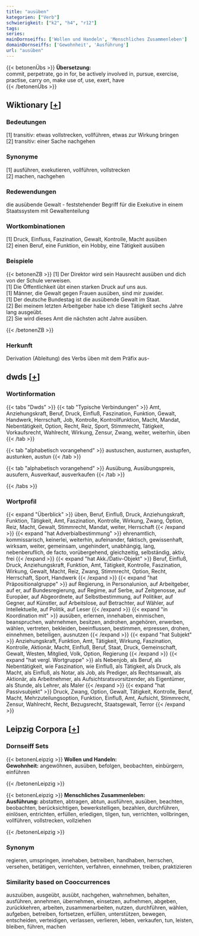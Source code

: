 ```yaml
---
title: "ausüben"
kategorien: ["Verb"]
schwierigkeit: ["k2", "h4", "r12"]
tags:
series:
mainDornseiffs: ['Wollen und Handeln', 'Menschliches Zusammenleben']
domainDornseiffs: ['Gewohnheit', 'Ausführung']
url: "ausüben"
---
```


{{< betonenÜbs >}}
**Übersetzung:**  
commit, perpetrate, go in for, be actively involved in, pursue, exercise, practise, carry on, make use of, use, exert, have  
{{< /betonenÜbs >}}

## Wiktionary [[+](https://de.wiktionary.org/wiki/ausüben)]

### Bedeutungen
[1] transitiv: etwas vollstrecken, vollführen, etwas zur Wirkung bringen  
[2] transitiv: einer Sache nachgehen  

### Synonyme
[1] ausführen, exekutieren, vollführen, vollstrecken  
[2] machen, nachgehen  

### Redewendungen
die ausübende Gewalt - feststehender Begriff für die Exekutive in einem Staatssystem mit Gewaltenteilung  

### Wortkombinationen
[1] Druck, Einfluss, Faszination, Gewalt, Kontrolle, Macht ausüben  
[2] einen Beruf, eine Funktion, ein Hobby, eine Tätigkeit ausüben  

### Beispiele
{{< betonenZB >}}
[1] Der Direktor wird sein Hausrecht ausüben und dich von der Schule verweisen.  
[1] Die Öffentlichkeit übt einen starken Druck auf uns aus.  
[1] Männer, die Gewalt gegen Frauen ausüben, sind mir zuwider.  
[1] Der deutsche Bundestag ist die ausübende Gewalt im Staat.  
[2] Bei meinem letzten Arbeitgeber habe ich diese Tätigkeit sechs Jahre lang ausgeübt.  
[2] Sie wird dieses Amt die nächsten acht Jahre ausüben.  

{{< /betonenZB >}}
### Herkunft
Derivation (Ableitung) des Verbs üben mit dem Präfix aus-  



## dwds [[+](https://www.dwds.de/wb/ausüben)]

### Wortinformation
{{< tabs "Dwds" >}}
{{< tab "Typische Verbindungen" >}}
Amt, Anziehungskraft, Beruf, Druck, Einfluß, Faszination, Funktion, Gewalt, Handwerk, Herrschaft, Job, Kontrolle, Kontrollfunktion, Macht, Mandat, Nebentätigkeit, Option, Recht, Reiz, Sport, Stimmrecht, Tätigkeit, Vorkaufsrecht, Wahlrecht, Wirkung, Zensur, Zwang, weiter, weiterhin, üben
{{< /tab >}}

{{< tab "alphabetisch vorangehend" >}}
austuschen, austurnen, austupfen, austunken, austun
{{< /tab >}}

{{< tab "alphabetisch vorangehend" >}}
Ausübung, Ausübungspreis, ausufern, Ausverkauf, ausverkaufen
{{< /tab >}}

{{< /tabs >}}

### Wortprofil
{{< expand "Überblick" >}} üben, Beruf, Einfluß, Druck, Anziehungskraft, Funktion, Tätigkeit, Amt, Faszination, Kontrolle, Wirkung, Zwang, Option, Reiz, Macht, Gewalt, Stimmrecht, Mandat, weiter, Herrschaft {{< /expand >}}
{{< expand "hat Adverbialbestimmung" >}} ehrenamtlich, kommissarisch, keinerlei, weiterhin, aufeinander, faktisch, gewissenhaft, wirksam, weiter, gemeinsam, ungehindert, unabhängig, lang, nebenberuflich, de facto, vorübergehend, gleichzeitig, selbständig, aktiv, frei {{< /expand >}}
{{< expand "hat Akk./Dativ-Objekt" >}} Beruf, Einfluß, Druck, Anziehungskraft, Funktion, Amt, Tätigkeit, Kontrolle, Faszination, Wirkung, Gewalt, Macht, Reiz, Zwang, Stimmrecht, Option, Recht, Herrschaft, Sport, Handwerk {{< /expand >}}
{{< expand "hat Präpositionalgruppe" >}} auf Regierung, in Personalunion, auf Arbeitgeber, auf er, auf Bundesregierung, auf Regime, auf Serbe, auf Zeitgenosse, auf Europäer, auf Abgeordnete, auf Selbstbestimmung, auf Politiker, auf Gegner, auf Künstler, auf Arbeitslose, auf Betrachter, auf Wähler, auf Intellektuelle, auf Politik, auf Leser {{< /expand >}}
{{< expand "in Koordination mit" >}} ausüben, erlernen, innehaben, einmischen, beanspruchen, wahrnehmen, besitzen, androhen, angehören, erwerben, wählen, vertreten, bekleiden, beeinflussen, bestimmen, erpressen, drohen, einnehmen, beteiligen, ausnutzen {{< /expand >}}
{{< expand "hat Subjekt" >}} Anziehungskraft, Funktion, Amt, Tätigkeit, Wirkung, Faszination, Kontrolle, Aktionär, Macht, Einfluß, Beruf, Staat, Druck, Gemeinschaft, Gewalt, Westen, Mitglied, Volk, Option, Regierung {{< /expand >}}
{{< expand "hat vergl. Wortgruppe" >}} als Nebenjob, als Beruf, als Nebentätigkeit, wie Faszination, wie Einfluß, als Tätigkeit, als Druck, als Macht, als Einfluß, als Notar, als Job, als Prediger, als Rechtsanwalt, als Aktionär, als Arbeitnehmer, als Aufsichtsratsvorsitzender, als Eigentümer, als Stunde, als Lehrer, als Maler {{< /expand >}}
{{< expand "hat Passivsubjekt" >}} Druck, Zwang, Option, Gewalt, Tätigkeit, Kontrolle, Beruf, Macht, Mehrzuteilungsoption, Funktion, Einfluß, Amt, Aufsicht, Stimmrecht, Zensur, Wahlrecht, Recht, Bezugsrecht, Staatsgewalt, Terror {{< /expand >}}

## Leipzig Corpora [[+](https://corpora.uni-leipzig.de/en/res?word=ausüben&corpusId=deu_newscrawl-public_2018)]

### Dornseiff Sets
{{< betonenLeipzig >}}
**Wollen und Handeln:**  
**Gewohnheit:** angewöhnen, ausüben, befolgen, beobachten, einbürgern, einführen  

{{< /betonenLeipzig >}}


{{< betonenLeipzig >}}
**Menschliches Zusammenleben:**  
**Ausführung:** abstatten, abtragen, abtun, ausführen, ausüben, beachten, beobachten, berücksichtigen, bewerkstelligen, bezahlen, durchführen, einlösen, entrichten, erfüllen, erledigen, tilgen, tun, verrichten, vollbringen, vollführen, vollstrecken, vollziehen  

{{< /betonenLeipzig >}}

### Synonym
regieren, umspringen, innehaben, betreiben, handhaben, herrschen, versehen, betätigen, verrichten, verfahren, einnehmen, treiben, praktizieren


### Similarity based on Cooccurrences
auszuüben, ausgeübt, ausübt, nachgehen, wahrnehmen, behalten, ausführen, annehmen, übernehmen, einsetzen, aufnehmen, abgeben, zurückkehren, arbeiten, zusammenarbeiten, nutzen, durchführen, wählen, aufgeben, betreiben, fortsetzen, erfüllen, unterstützen, bewegen, entscheiden, verteidigen, verlassen, verlieren, leben, verkaufen, tun, leisten, bleiben, führen, machen

